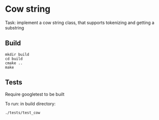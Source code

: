 # Cow string
Task: implement a cow string class, that supports tokenizing and getting a substring

## Build

```
mkdir build
cd build
cmake ..
make
```

## Tests

Require googletest to be built

To run: in build directory:

```
./tests/test_cow
```
